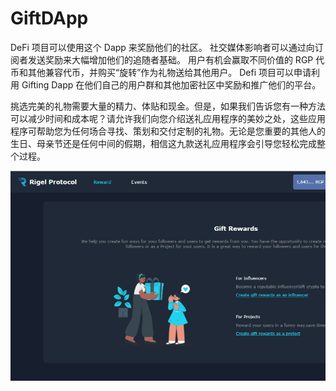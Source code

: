 # GiftDApp

DeFi 项目可以使用这个 Dapp 来奖励他们的社区。 社交媒体影响者可以通过向订阅者发送奖励来大幅增加他们的追随者基础。
用户有机会赢取不同价值的 RGP 代币和其他兼容代币，并购买“旋转”作为礼物送给其他用户。
Defi 项目可以申请利用 Gifting Dapp 在他们自己的用户群和其他加密社区中奖励和推广他们的平台。

挑选完美的礼物需要大量的精力、体贴和现金。但是，如果我们告诉您有一种方法可以减少时间和成本呢？请允许我们向您介绍送礼应用程序的美妙之处，这些应用程序可帮助您为任何场合寻找、策划和交付定制的礼物。无论是您重要的其他人的生日、母亲节还是任何中间的假期，相信这九款送礼应用程序会引导您轻松完成整个过程。

![giftdapp-dapp-social-bsc-image1_ca6852cead6f2b0e2f269afb3e6eea28](giftdapp-dapp-social-bsc-image1_ca6852cead6f2b0e2f269afb3e6eea28.png)
